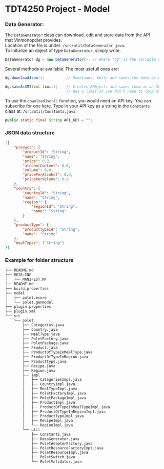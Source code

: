 # TDT4250 Project - Model

### Data Generator:
The `DataGenerator` class can download, edit and store data from the API that Vinmonopolet provides.  
Location of the file is under:
`/src/util/DataGenerator.java`.  
To initialize an object of type `DataGenerator`, simply write:
```java
DataGenerator dg = new DataGenerator(); // Where "dg" is the variable name
```
Several methods ar available. The most usefull ones are:
```java
dg.downloadJson();          // Downloads, edits and saves the data as data.json in ~/model.

dg.saveAsXMI(int limit);    // Creates EObjects and saves them as an XMI file with the structure from the Ecore model.
                            // Has a limit so you don't need to loop through the entire data set.
```
To use the `downloadJson()` function, you would need an API key. You can subscribe for one [here](https://api.vinmonopolet.no/).
Type in your API key as a string in the `Constants` class at:
`/src/util/Constants.java`.  
```java
public static final String API_KEY = "";
```

### JSON data structure

```json
[{
    "product": {
        "productId": "String",
        "name": "String",
        "price": 0.0,
        "alcoholContent": 0.0,
        "volume": 0.0,
        "pricePerAlcohol": 0.0,
        "pricePerVolume": 0.0
    },
    "country": {
        "countryId": "String",
        "name": "String",
        "region": {
            "regionId": "String",
            "name": "String"
        }
    },
    "productType": {
        "productTypeId": "String",
        "name": "String"
    },
    "mealTypes": ["String"]
}]
```

### Example for folder structure

```bash
├── README.md
├── META-INF
│   └── MANIFEST.MF
├── README.md
├── build.properties
├── model
│   ├── polet.ecore
│   └── polet.genmodel
├── plugin.properties
├── plugin.xml
└── src
    └── polet
        ├── Categories.java
        ├── Country.java
        ├── MealType.java
        ├── PoletFactory.java
        ├── PoletPackage.java
        ├── Product.java
        ├── ProductOfTypeInMealType.java
        ├── ProductOfTypeInRegion.java
        ├── ProductType.java
        ├── Recipe.java
        ├── Region.java
        ├── impl
        │   ├── CategoriesImpl.java
        │   ├── CountryImpl.java
        │   ├── MealTypeImpl.java
        │   ├── PoletFactoryImpl.java
        │   ├── PoletPackageImpl.java
        │   ├── ProductImpl.java
        │   ├── ProductOfTypeInMealTypeImpl.java
        │   ├── ProductOfTypeInRegionImpl.java
        │   ├── ProductTypeImpl.java
        │   ├── RecipeImpl.java
        │   └── RegionImpl.java
        └── util
            ├── Constants.java
            ├── DataGenerator.java
            ├── PoletAdapterFactory.java
            ├── PoletResourceFactoryImpl.java
            ├── PoletResourceImpl.java
            ├── PoletSwitch.java
            └── PoletValidator.java
```

